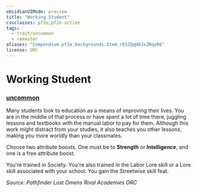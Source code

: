 ```yaml
---
obsidianUIMode: preview
title: "Working Student"
cssclasses: pf2e,pf2e-action
tags:
  - trait/uncommon
  - remaster
aliases: "Compendium.pf2e.backgrounds.Item.rESZQqHDJxZNqyR6"
license: ORC
---
```

# Working Student

### [uncommon](uncommon "Uncommon Rarity Trait")






Many students look to education as a means of improving their lives. You are in the middle of that process or have spent a lot of time there, juggling lessons and textbooks with the manual labor to pay for them. Although this work might distract from your studies, it also teaches you other lessons, making you more worldly than your classmates.

Choose two attribute boosts. One must be to **Strength** or **Intelligence**, and one is a free attribute boost.

You're trained in Society. You're also trained in the Labor Lore skill or a Lore skill associated with your school. You gain the Streetwise skill feat.

*Source: Pathfinder Lost Omens Rival Academies*
*ORC*